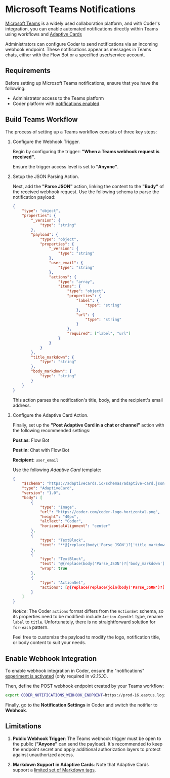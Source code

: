 # Microsoft Teams Notifications

[Microsoft Teams](https://www.microsoft.com/en-us/microsoft-teams) is a widely
used collaboration platform, and with Coder's integration, you can enable
automated notifications directly within Teams using workflows and
[Adaptive Cards](https://adaptivecards.io/)

Administrators can configure Coder to send notifications via an incoming webhook
endpoint. These notifications appear as messages in Teams chats, either with the
Flow Bot or a specified user/service account.

## Requirements

Before setting up Microsoft Teams notifications, ensure that you have the
following:

- Administrator access to the Teams platform
- Coder platform with [notifications enabled](./README.md#enable-experiment)

## Build Teams Workflow

The process of setting up a Teams workflow consists of three key steps:

1.  Configure the Webhook Trigger.

    Begin by configuring the trigger: **"When a Teams webhook request is
    received"**.

    Ensure the trigger access level is set to **"Anyone"**.

2.  Setup the JSON Parsing Action.

    Next, add the **"Parse JSON"** action, linking the content to the **"Body"**
    of the received webhook request. Use the following schema to parse the
    notification payload:

    ```json
    {
    	"type": "object",
    	"properties": {
    		"_version": {
    			"type": "string"
    		},
    		"payload": {
    			"type": "object",
    			"properties": {
    				"_version": {
    					"type": "string"
    				},
    				"user_email": {
    					"type": "string"
    				},
    				"actions": {
    					"type": "array",
    					"items": {
    						"type": "object",
    						"properties": {
    							"label": {
    								"type": "string"
    							},
    							"url": {
    								"type": "string"
    							}
    						},
    						"required": ["label", "url"]
    					}
    				}
    			}
    		},
    		"title_markdown": {
    			"type": "string"
    		},
    		"body_markdown": {
    			"type": "string"
    		}
    	}
    }
    ```

    This action parses the notification's title, body, and the recipient's email
    address.

3.  Configure the Adaptive Card Action.

    Finally, set up the **"Post Adaptive Card in a chat or channel"** action
    with the following recommended settings:

    **Post as**: Flow Bot

    **Post in**: Chat with Flow Bot

    **Recipient**: `user_email`

    Use the following _Adaptive Card_ template:

    ```json
    {
    	"$schema": "https://adaptivecards.io/schemas/adaptive-card.json",
    	"type": "AdaptiveCard",
    	"version": "1.0",
    	"body": [
    		{
    			"type": "Image",
    			"url": "https://coder.com/coder-logo-horizontal.png",
    			"height": "40px",
    			"altText": "Coder",
    			"horizontalAlignment": "center"
    		},
    		{
    			"type": "TextBlock",
    			"text": "**@{replace(body('Parse_JSON')?['title_markdown'], '"', '\"')}**"
    		},
    		{
    			"type": "TextBlock",
    			"text": "@{replace(body('Parse_JSON')?['body_markdown'], '"', '\"')}",
    			"wrap": true
    		},
    		{
    			"type": "ActionSet",
    			"actions": [@{replace(replace(join(body('Parse_JSON')?['payload']?['actions'], ','), '{', '{"type": "Action.OpenUrl",'), '"label"', '"title"')}]
    		}
    	]
    }
    ```

    _Notice_: The Coder `actions` format differs from the `ActionSet` schema, so
    its properties need to be modified: include `Action.OpenUrl` type, rename
    `label` to `title`. Unfortunately, there is no straightforward solution for
    `for-each` pattern.

    Feel free to customize the payload to modify the logo, notification title,
    or body content to suit your needs.

## Enable Webhook Integration

To enable webhook integration in Coder, ensure the "notifications"
[experiment is activated](./README.md#enable-experiment) (only required in
v2.15.X).

Then, define the POST webhook endpoint created by your Teams workflow:

```bash
export CODER_NOTIFICATIONS_WEBHOOK_ENDPOINT=https://prod-16.eastus.logic.azure.com:443/workflows/f8fbe3e8211e4b638...`
```

Finally, go to the **Notification Settings** in Coder and switch the notifier to
**Webhook**.

## Limitations

1. **Public Webhook Trigger**: The Teams webhook trigger must be open to the
   public (**"Anyone"** can send the payload). It's recommended to keep the
   endpoint secret and apply additional authorization layers to protect against
   unauthorized access.

2. **Markdown Support in Adaptive Cards**: Note that Adaptive Cards support a
   [limited set of Markdown tags](https://learn.microsoft.com/en-us/microsoftteams/platform/task-modules-and-cards/cards/cards-format?tabs=adaptive-md%2Cdesktop%2Cconnector-html).
